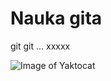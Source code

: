 # Nauka gita

git
git ...
xxxxx


![Image of Yaktocat](https://octodex.github.com/images/puddle_jumper_octodex.jpg)
